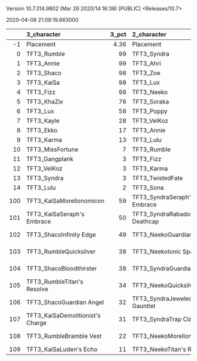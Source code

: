 Version 10.7.314.9802 (Mar 26 2020/14:16:38) [PUBLIC] <Releases/10.7>

2020-04-09 21:09:19.663000

|     | 3_character                      |   3_pct | 2_character                   |   2_pct | 4_character                     |   4_pct | 1_character                    |   1_pct | 5_character                      |   5_pct |
|----:|:---------------------------------|--------:|:------------------------------|--------:|:--------------------------------|--------:|:-------------------------------|--------:|:---------------------------------|--------:|
|  -1 | Placement                        |    4.36 | Placement                     |    4.43 | Placement                       |    4.44 | Placement                      |    4.47 | Placement                        |    4.58 |
|   0 | TFT3_Rumble                      |   99    | TFT3_Syndra                   |  100    | TFT3_Vi                         |   88    | TFT3_Mordekaiser               |  100    | TFT3_Blitzcrank                  |   76    |
|   1 | TFT3_Annie                       |   99    | TFT3_Ahri                     |   99    | TFT3_Irelia                     |   74    | TFT3_Jhin                      |   99    | TFT3_Malphite                    |   65    |
|   2 | TFT3_Shaco                       |   98    | TFT3_Zoe                      |   97    | TFT3_Lucian                     |   71    | TFT3_Karma                     |   99    | TFT3_ChoGath                     |   60    |
|   3 | TFT3_KaiSa                       |   98    | TFT3_Lux                      |   85    | TFT3_MissFortune                |   69    | TFT3_Ashe                      |   96    | TFT3_Vi                          |   59    |
|   4 | TFT3_Fizz                        |   98    | TFT3_Neeko                    |   83    | TFT3_Kayle                      |   66    | TFT3_Lulu                      |   71    | TFT3_VelKoz                      |   58    |
|   5 | TFT3_KhaZix                      |   76    | TFT3_Soraka                   |   82    | TFT3_Leona                      |   59    | TFT3_Jayce                     |   53    | TFT3_KhaZix                      |   57    |
|   6 | TFT3_Lux                         |   58    | TFT3_Poppy                    |   71    | TFT3_Fiora                      |   59    | TFT3_WuKong                    |   52    | TFT3_TwistedFate                 |   46    |
|   7 | TFT3_Kayle                       |   28    | TFT3_VelKoz                   |   33    | TFT3_Ekko                       |   57    | TFT3_Lux                       |   51    | TFT3_MasterYi                    |   39    |
|   8 | TFT3_Ekko                        |   17    | TFT3_Annie                    |   25    | TFT3_Thresh                     |   50    | TFT3_Shaco                     |   50    | TFT3_Yasuo                       |   39    |
|   9 | TFT3_Karma                       |   13    | TFT3_Lulu                     |   24    | TFT3_Ezreal                     |   37    | TFT3_JarvanIV                  |   46    | TFT3_Shen                        |   35    |
|  10 | TFT3_MissFortune                 |    7    | TFT3_Rumble                   |   16    | TFT3_Blitzcrank                 |   37    | TFT3_Poppy                     |   32    | TFT3_Sona                        |   27    |
|  11 | TFT3_Gangplank                   |    3    | TFT3_Fizz                     |   16    | TFT3_Shen                       |   29    | TFT3_Leona                     |   18    | TFT3_Lulu                        |   20    |
|  12 | TFT3_VelKoz                      |    3    | TFT3_Karma                    |    7    | TFT3_ChoGath                    |   29    | TFT3_Kassadin                  |    9    | TFT3_Kayle                       |   20    |
|  13 | TFT3_Syndra                      |    3    | TFT3_TwistedFate              |    6    | TFT3_Malphite                   |   26    | TFT3_Thresh                    |    9    | TFT3_Kassadin                    |   17    |
|  14 | TFT3_Lulu                        |    2    | TFT3_Sona                     |    3    | TFT3_Jinx                       |   21    | TFT3_Soraka                    |    5    | TFT3_Irelia                      |   17    |
| 100 | TFT3_KaiSaMorellonomicon         |   59    | TFT3_SyndraSeraph's Embrace   |  101    | TFT3_IreliaInfinity Edge        |   56    | TFT3_JhinInfinity Edge         |   61    | TFT3_VelKozSeraph's Embrace      |   53    |
| 101 | TFT3_KaiSaSeraph's Embrace       |   50    | TFT3_SyndraRabadon's Deathcap |   37    | TFT3_LucianRed Buff             |   31    | TFT3_JhinGuardian Angel        |   58    | TFT3_VelKozMorellonomicon        |   31    |
| 102 | TFT3_ShacoInfinity Edge          |   49    | TFT3_NeekoGuardian Angel      |   36    | TFT3_KayleGuinsoo's Rageblade   |   22    | TFT3_JhinRunaan's Hurricane    |   47    | TFT3_VelKozQuicksilver           |   30    |
| 103 | TFT3_RumbleQuicksilver           |   38    | TFT3_NeekoIonic Spark         |   28    | TFT3_IreliaGuardian Angel       |   22    | TFT3_JhinLast Whisper          |   38    | TFT3_ChoGathGuardian Angel       |   24    |
| 104 | TFT3_ShacoBloodthirster          |   38    | TFT3_SyndraGuardian Angel     |   24    | TFT3_JinxGiant Slayer           |   17    | TFT3_MordekaiserMorellonomicon |   21    | TFT3_VelKozRabadon's Deathcap    |   19    |
| 105 | TFT3_RumbleTitan's Resolve       |   34    | TFT3_NeekoQuicksilver         |   19    | TFT3_IreliaInfiltrator's Talons |   14    | TFT3_ShacoGuardian Angel       |   18    | TFT3_MasterYiGuinsoo's Rageblade |   18    |
| 106 | TFT3_ShacoGuardian Angel         |   32    | TFT3_SyndraJeweled Gauntlet   |   18    | TFT3_IreliaLast Whisper         |   14    | TFT3_ShacoBloodthirster        |   16    | TFT3_MasterYiQuicksilver         |   17    |
| 107 | TFT3_KaiSaDemolitionist's Charge |   31    | TFT3_SyndraTrap Claw          |   18    | TFT3_IreliaBloodthirster        |   14    | TFT3_MordekaiserIonic Spark    |   14    | TFT3_ChoGathTitan's Resolve      |   12    |
| 108 | TFT3_RumbleBramble Vest          |   22    | TFT3_NeekoMorellonomicon      |   18    | TFT3_KayleGuardian Angel        |   14    | TFT3_ShacoInfinity Edge        |   13    | TFT3_YasuoHand Of Justice        |   12    |
| 109 | TFT3_KaiSaLuden's Echo           |   11    | TFT3_NeekoTitan's Resolve     |   17    | TFT3_ViIonic Spark              |   13    | TFT3_AsheSpear of Shojin       |   10    | TFT3_MasterYiBramble Vest        |   10    |
